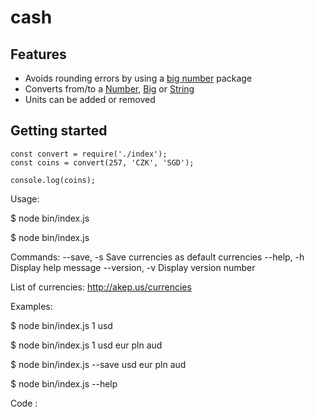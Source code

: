 # cash

## Features

- Avoids rounding errors by using a [big number](https://www.npmjs.com/package/big.js) package
- Converts from/to a [Number](https://developer.mozilla.org/en-US/docs/Web/JavaScript/Reference/Global_Objects/Number),
  [Big](https://www.npmjs.com/package/big.js) or
  [String](https://developer.mozilla.org/en-US/docs/Web/JavaScript/Reference/Global_Objects/String)
- Units can be added or removed

## Getting started

```
const convert = require('./index');    
const coins = convert(257, 'CZK', 'SGD');  

console.log(coins);
```

Usage:

 $ node bin/index.js <amount> <currency>

 $ node bin/index.js <command>

Commands:
--save,  -s       Save currencies as default currencies
--help,  -h       Display help message
--version,  -v     Display version number

 List of currencies: http://akep.us/currencies

Examples:

 $ node bin/index.js 1 usd

 $ node bin/index.js 1 usd eur pln aud

 $ node bin/index.js --save usd eur pln aud

 $ node bin/index.js --help

Code :




